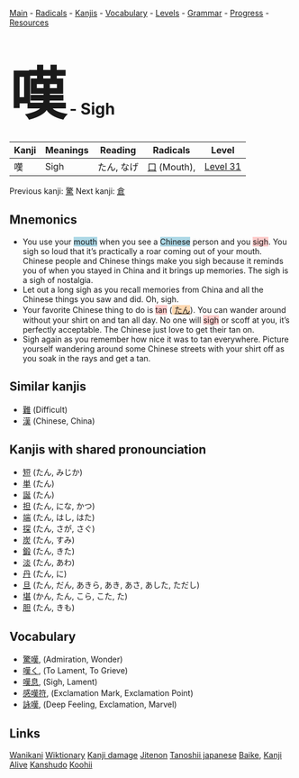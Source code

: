 <style> bigfont {font-size: 100px}</style>
[Main](../README.md) -
[Radicals](../radicals.md) -
[Kanjis](../kanjis.md) -
[Vocabulary](../vocabulary.md) -
[Levels](../levels.md) -
[Grammar](../grammar.md) - 
[Progress](../progress.md) -
[Resources](../resources.md)
# <bigfont> 嘆</bigfont> - Sigh 

| Kanji | Meanings | Reading | Radicals | Level |
| --- | --- | --- | --- | --- |
| 嘆 | Sigh | たん, なげ | [口](../radicals/口.md) (Mouth),  | [Level 31](../levels/wk_level31.md) |

Previous kanji: [驚](驚.md) Next kanji: [倉](倉.md) 

## Mnemonics
 * You use your <span style="background-color:#ADD8E6"> mouth</span> when you see a <span style="background-color:#ADD8E6"> Chinese</span> person and you <span style="background-color:#ffcccb"> sigh</span>. You sigh so loud that it’s practically a roar coming out of your mouth. Chinese people and Chinese things make you sigh because it reminds you of when you stayed in China and it brings up memories. The sigh is a sigh of nostalgia.
* Let out a long sigh as you recall memories from China and all the Chinese things you saw and did. Oh, sigh.
* Your favorite Chinese thing to do is <span style="background-color:#ffcccb"> tan</span> (<span style="background-color:#fed8b1"> [たん](https://jisho.org/search/たん)</span>). You can wander around without your shirt on and tan all day. No one will <span style="background-color:#ffcccb"> sigh</span> or scoff at you, it’s perfectly acceptable. The Chinese just love to get their tan on.
* Sigh again as you remember how nice it was to tan everywhere. Picture yourself wandering around some Chinese streets with your shirt off as you soak in the rays and get a tan.


## Similar kanjis
 * [難](難.md) (Difficult)
* [漢](漢.md) (Chinese, China)



## Kanjis with shared pronounciation
 * [短](短.md) (たん, みじか)
* [単](単.md) (たん)
* [誕](誕.md) (たん)
* [担](担.md) (たん, にな, かつ)
* [端](端.md) (たん, はし, はた)
* [探](探.md) (たん, さが, さぐ)
* [炭](炭.md) (たん, すみ)
* [鍛](鍛.md) (たん, きた)
* [淡](淡.md) (たん, あわ)
* [丹](丹.md) (たん, に)
* [旦](旦.md) (たん, だん, あきら, あき, あさ, あした, ただし)
* [堪](堪.md) (かん, たん, こら, こた, た)
* [胆](胆.md) (たん, きも)



## Vocabulary
 * [驚嘆](../vocabulary/嘆.md), (Admiration, Wonder)
* [嘆く](../vocabulary/嘆.md), (To Lament, To Grieve)
* [嘆息](../vocabulary/嘆.md), (Sigh, Lament)
* [感嘆符](../vocabulary/嘆.md), (Exclamation Mark, Exclamation Point)
* [詠嘆](../vocabulary/嘆.md), (Deep Feeling, Exclamation, Marvel)




## Links 


[Wanikani](https://www.wanikani.com/kanji/嘆)
[Wiktionary](https://en.wiktionary.org/wiki/嘆)
[Kanji damage](http://www.kanjidamage.com/kanji/search?utf8=✓&q=嘆)
[Jitenon](https://jitenon.com/kanji/嘆)
[Tanoshii japanese](https://www.tanoshiijapanese.com/dictionary/kanji.cfm?k=嘆)
[Baike](https://baike.baidu.com/item/嘆),
[Kanji Alive](https://app.kanjialive.com/嘆)
[Kanshudo](https://www.kanshudo.com/searchmn?q=嘆)
[Koohii](https://kanji.koohii.com/study/kanji/嘆)

